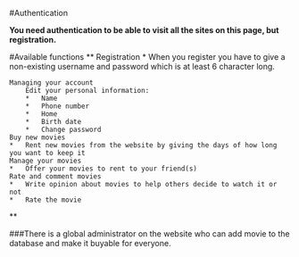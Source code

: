 #Authentication

**You need authentication to be able to visit all the sites on this page, but registration.**

#Available functions
**
    Registration
	*	When you register you have to give a non-existing username and password which is at least 6 character long.
    
	Managing your account
		Edit your personal information:
		*	Name
		*	Phone number
		*	Home
		*	Birth date
		*	Change password
	Buy new movies
	*	Rent new movies from the website by giving the days of how long you want to keep it
	Manage your movies
	*	Offer your movies to rent to your friend(s)
	Rate and comment movies
	*	Write opinion about movies to help others decide to watch it or not
	*	Rate the movie
**

###There is a global administrator on the website who can add movie to the database and make it buyable for everyone.
